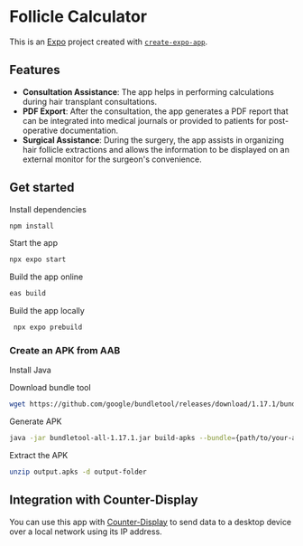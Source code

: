 # Follicle Calculator 

This is an [Expo](https://expo.dev) project created with [`create-expo-app`](https://www.npmjs.com/package/create-expo-app).

## Features

- **Consultation Assistance**: The app helps in performing calculations during hair transplant consultations.
- **PDF Export**: After the consultation, the app generates a PDF report that can be integrated into medical journals or provided to patients for post-operative documentation.
- **Surgical Assistance**: During the surgery, the app assists in organizing hair follicle extractions and allows the information to be displayed on an external monitor for the surgeon's convenience.

## Get started

Install dependencies

   ```bash
   npm install
   ```

Start the app

   ```bash
   npx expo start
   ```

Build the app online

   ```bash
   eas build
   ```
Build the app locally

   ```bash
    npx expo prebuild
   ```

### Create an APK from AAB

Install Java

Download bundle tool

   ```bash
   wget https://github.com/google/bundletool/releases/download/1.17.1/bundletool-all-1.17.1.jar
   ```

Generate APK 

   ```bash
   java -jar bundletool-all-1.17.1.jar build-apks --bundle={path/to/your-app}.aab --output=output.apks --mode=universal
   ```

Extract the APK

   ```bash
   unzip output.apks -d output-folder
   ```

## Integration with Counter-Display

You can use this app with [Counter-Display](https://github.com/cchriss123/Counter-Display) to send data to a desktop device over a local network using its IP address.










